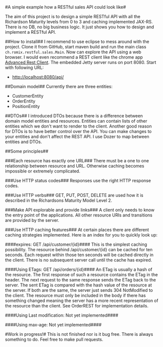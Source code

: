 #A simple example how a RESTful sales API could look like#

The aim of this project is to design a simple RESTful API with all the Richardson Maturity levels from 0 to 3 and
caching implemented JAX-RS. There is no DB, no big business logic. It just shows you how to design and implement a
RESTful API.

##How to install##
I recommend to use eclipse to mess around with the project. Clone it from GitHub, start maven build and run the main class 
`ch.romix.restful.sales.Main`. Now can explore the API using a web browser. I would even recommend a REST client like the chrome
app [Advanced Rest Client](https://chrome.google.com/webstore/detail/advanced-rest-client/hgmloofddffdnphfgcellkdfbfbjeloo?hl=de&utm_source=chrome-ntp-launcher).
The embedded Jetty server runs on port 8080. Start with following URL:

* [http://localhost:8080/api/](http://localhost:8080/api/)

##Domain model##
Currently there are three entities:

* CustomerEntity
* OrderEntity
* PositionEntity

##DTOs##
I introduced DTOs because there is a difference between domain model entities and resources. Entities can contain lists of other 
entities which we don't want to render to the client. Another good reason for DTOs is to have better control over the API. You
can make changes to your entities and don't affect the REST API. I use Dozer to map between entities and DTOs.

##Some principles##

###Each resource has exactly one URL###
There must be a one to one relationship between resource and URL. Otherwise caching becomes impossible or extremely complicated.

###Use HTTP status codes###
Responses use the right HTTP response codes.

###Use HTTP verbs###
GET, PUT, POST, DELETE are used how it is described in the Richardsons Maturity Model Level 2.

###Make API explorable and provide links###
A client only needs to know the entry point of the applications. All other resource URIs and transitions are provided by the server.

###Use HTTP caching features###
At certain places there are different caching strategies implemented. Here is an index for you to quickly look up:

####expires: GET /api/customer/{id}####
This is the simplest caching possibility. The resource behind /api/customer/{id} can be cached for ten seconds. Each request 
within those ten seconds will be cached directly in the client. There is no subsequent server call until the cache has expired.

####Using ETags: GET /api/orders/{id}####
An ETag is usually a hash of the resource. The first response of such a resource contains the ETag in the header. The next 
request to the same response sends the ETag back to the server. The sent ETag is compared with the hash value of the resource
at the server. If both are the same, the server just sends 304 NotModified to the client. The resource must only be included
in the body if there has something changed meaning the server has a more recent representation of the resource than the client.
See OrderREST for implementation details.

####Using Last modification: Not yet implemented####

####Using max-age: Not yet implemented####

#Work in progress!#
This is not finished nor is it bug free. There is always something to do. Feel free to make pull requests.